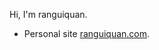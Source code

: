 Hi, I'm ranguiquan.
- Personal site [ranguiquan.com](ranguiquan.com).

<!---
ranguiquan/ranguiquan is a ✨ special ✨ repository because its `README.md` (this file) appears on your GitHub profile.
You can click the Preview link to take a look at your changes.
--->
